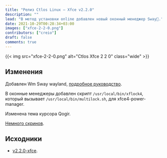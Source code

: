 ```yaml
---
title: "Релиз Ctlos Linux — Xfce v2.2.0"
description: ""
lead: "В метод установки online добавлен новый оконный менеджер Sway💪."
date: 2021-10-29T00:28:34+03:00
images: ["xfce-2-2-0.png"]
contributors: ["creio"]
draft: false
comments: true
---
```


{{< img src="xfce-2-2-0.png" alt="Ctlos Xfce 2 2 0" class="wide" >}}

## Изменения

Добавлен Wm Sway wayland, [подробное руководство](/wiki/wm/sway).

В оконные менеджеры добавлен скрипт `/usr/local/bin/xflock4`, который вызывает `/usr/local/bin/multilock.sh`, для xfce4-power-manager.

Изменена тема курсора Qogir.

[Немного скринов](https://imgur.com/gallery/fHpnVur).

## Исходники

- [v2.2.0-xfce](https://github.com/ctlos/ctlosiso/tree/v2.2.0-xfce).
